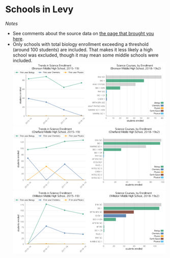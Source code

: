 # Schools in Levy  
*Notes*
- See comments about the source data on [the page that brought you here](https://adamlamee.github.io/FL-K12-analyses/plots/District_pages/Levy.html).  
- Only schools with total biology enrollment exceeding a threshold (around 100 students) are included. That makes it less likely a high school was excluded, though it may mean some middle schools were included.  
![](../School_plots/LEVY/BRONSON.png)
![](../School_plots/LEVY/CHIEFLAND_.png)
![](../School_plots/LEVY/WILLISTON_.png)
